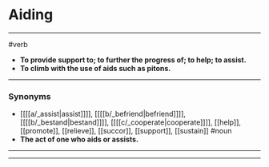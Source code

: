 # Aiding
---
#verb
- **To provide support to; to further the progress of; to help; to assist.**
- **To climb with the use of aids such as pitons.**
---
### Synonyms
- [[[[a/_assist|assist]]]], [[[[b/_befriend|befriend]]]], [[[[b/_bestand|bestand]]]], [[[[c/_cooperate|cooperate]]]], [[help]], [[promote]], [[relieve]], [[succor]], [[support]], [[sustain]]
#noun
- **The act of one who aids or assists.**
---
---
